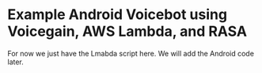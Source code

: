 # Example Android Voicebot using Voicegain, AWS Lambda, and RASA #

For now we just have the Lmabda script here. We will add the Android code later.  

